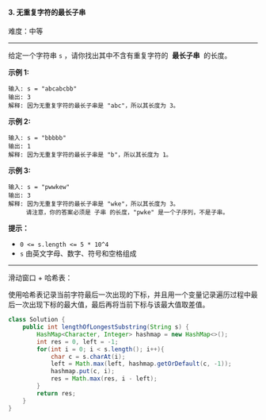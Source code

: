 #### 3. 无重复字符的最长子串

难度：中等

---

给定一个字符串 `s` ，请你找出其中不含有重复字符的  **最长子串**  的长度。

 **示例 1:** 

```
输入: s = "abcabcbb"
输出: 3 
解释: 因为无重复字符的最长子串是 "abc"，所以其长度为 3。
```

 **示例 2:** 

```
输入: s = "bbbbb"
输出: 1
解释: 因为无重复字符的最长子串是 "b"，所以其长度为 1。
```

 **示例 3:** 

```
输入: s = "pwwkew"
输出: 3
解释: 因为无重复字符的最长子串是 "wke"，所以其长度为 3。
     请注意，你的答案必须是 子串 的长度，"pwke" 是一个子序列，不是子串。
```

 **提示：** 

*   `0 <= s.length <= 5 * 10^4`
*   `s` 由英文字母、数字、符号和空格组成

---

滑动窗口 + 哈希表：

使用哈希表记录当前字符最后一次出现的下标，并且用一个变量记录遍历过程中最后一次出现下标的最大值，最后再将当前下标与该最大值取差值。

```Java
class Solution {
    public int lengthOfLongestSubstring(String s) {
        HashMap<Character, Integer> hashmap = new HashMap<>();
        int res = 0, left = -1;
        for(int i = 0; i < s.length(); i++){
            char c = s.charAt(i);
            left = Math.max(left, hashmap.getOrDefault(c, -1));
            hashmap.put(c, i);
            res = Math.max(res, i - left);
        }
        return res;
    }
}
```
